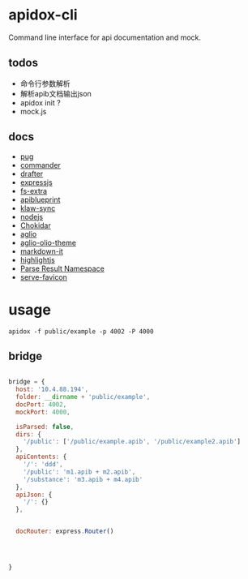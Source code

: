 # apidox-cli

Command line interface for api documentation and mock.

## todos

- 命令行参数解析
- 解析apib文档输出json
- apidox init ?
- mock.js

## docs

- [pug](https://pugjs.org/api/getting-started.html)
- [commander](https://www.npmjs.com/package/commander)
- [drafter](https://github.com/apiaryio/protagonist)
- [expressjs](https://expressjs.com/en/4x/api.html#app.use)
- [fs-extra](https://github.com/jprichardson/node-fs-extra)
- [apiblueprint](https://apiblueprint.org/documentation/)
- [klaw-sync](https://github.com/manidlou/node-klaw-sync)
- [nodejs](https://nodejs.org/api/fs.html#fs_fs_readfilesync_path_options)
- [Chokidar](https://github.com/paulmillr/chokidar)
- [aglio](https://github.com/danielgtaylor/aglio)
- [aglio-olio-theme](https://github.com/danielgtaylor/aglio/tree/olio-theme)
- [markdown-it](https://github.com/markdown-it/markdown-it#readme)
- [highlightjs](https://highlightjs.org/)
- [Parse Result Namespace](https://api-elements.readthedocs.io/en/latest/element-definitions.html#parse-result-elements)
- [serve-favicon](https://github.com/expressjs/serve-favicon)


# usage

`apidox -f public/example -p 4002 -P 4000`


## bridge

```js

bridge = {
  host: '10.4.88.194',
  folder: __dirname + 'public/example',
  docPort: 4002,
  mockPort: 4000,

  isParsed: false,
  dirs: {
    '/public': ['/public/example.apib', '/public/example2.apib']
  },
  apiContents: {
    '/': 'ddd',
    '/public': 'm1.apib + m2.apib',
    '/substance': 'm3.apib + m4.apib'
  },
  apiJson: {
    '/': {}
  },


  docRouter: express.Router()




}

```






